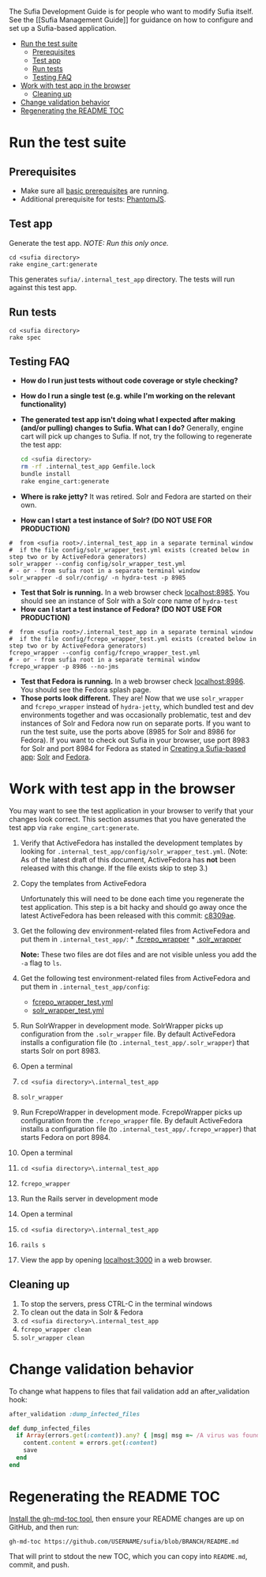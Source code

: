 The Sufia Development Guide is for people who want to modify Sufia itself. See the [[Sufia Management Guide]] for guidance on how to configure and set up a Sufia-based application.

* [Run the test suite](#run-the-test-suite)
  * [Prerequisites](#prerequisites)
  * [Test app](#test-app)
  * [Run tests](#run-tests)
  * [Testing FAQ](#testing-faq)
* [Work with test app in the browser](#work-with-test-app-in-the-browser)
  * [Cleaning up](#cleaning-up)
* [Change validation behavior](#change-validation-behavior)
* [Regenerating the README TOC](#regenerating-the-readme-toc)

# Run the test suite

## Prerequisites
* Make sure all [basic prerequisites](#prerequisites) are running.
* Additional prerequisite for tests: [PhantomJS](http://phantomjs.org/).

## Test app
Generate the test app.  *NOTE: Run this only once.*
```
cd <sufia directory>
rake engine_cart:generate
```

This generates `sufia/.internal_test_app` directory.  The tests will run against this test app.

## Run tests
```
cd <sufia directory>
rake spec
```

## Testing FAQ
* **How do I run just tests without code coverage or style checking?**
* **How do I run a single test (e.g. while I'm working on the relevant functionality)**
* **The generated test app isn't doing what I expected after making (and/or pulling) changes to Sufia.  What can I do?**  Generally, engine cart will pick up changes to Sufia.  If not, try the following to regenerate the test app:

  ```bash
  cd <sufia directory>
  rm -rf .internal_test_app Gemfile.lock
  bundle install
  rake engine_cart:generate
  ```
* **Where is rake jetty?**  It was retired.  Solr and Fedora are started on their own.
* **How can I start a test instance of Solr? (DO NOT USE FOR PRODUCTION)**
```
#  from <sufia root>/.internal_test_app in a separate terminal window 
#  if the file config/solr_wrapper_test.yml exists (created below in step two or by ActiveFedora generators)
solr_wrapper --config config/solr_wrapper_test.yml
# - or - from sufia root in a separate terminal window
solr_wrapper -d solr/config/ -n hydra-test -p 8985
```
* **Test that Solr is running.** In a web browser check [localhost:8985](http://localhost:8985/).  You should see an instance of Solr with a Solr core name of `hydra-test`
* **How can I start a test instance of Fedora? (DO NOT USE FOR PRODUCTION)**
```
#  from <sufia root>/.internal_test_app in a separate terminal window 
#  if the file config/fcrepo_wrapper_test.yml exists (created below in step two or by ActiveFedora generators)
fcrepo_wrapper --config config/fcrepo_wrapper_test.yml
# - or - from sufia root in a separate terminal window
fcrepo_wrapper -p 8986 --no-jms
```
* **Test that Fedora is running.** In a web browser check [localhost:8986](http://localhost:8986/). You should see the Fedora splash page.
* **Those ports look different.** They are! Now that we use `solr_wrapper` and `fcrepo_wrapper` instead of `hydra-jetty`, which bundled test and dev environments together and was occasionally problematic, test and dev instances of Solr and Fedora now run on separate ports. If you want to run the test suite, use the ports above (8985 for Solr and 8986 for Fedora). If you want to check out Sufia in your browser, use port 8983 for Solr and port 8984 for Fedora as stated in  [Creating a Sufia-based app](https://github.com/projecthydra/sufia#creating-a-sufia-based-app): [Solr](https://github.com/projecthydra/sufia#start-solr) and [Fedora](https://github.com/projecthydra/sufia#start-fcrepo).

# Work with test app in the browser

You may want to see the test application in your browser to verify that your changes look correct.  This section assumes that you have generated the test app via `rake engine_cart:generate`.

1. Verify that ActiveFedora has installed the development templates by looking for `.internal_test_app/config/solr_wrapper_test.yml`. (Note: As of the latest draft of this document, ActiveFedora has **not** been released with this change.  If the file exists skip to step 3.)
1. Copy the templates from ActiveFedora

   Unfortunately this will need to be done each time you regenerate the test application. This step is a bit hacky and should go away once the latest ActiveFedora has been released with this commit:  [c8309ae](https://github.com/projecthydra/active_fedora/commit/c8309aecd4672d719271cd98c103f017f25191a1). 

  1. Get the following dev environment-related files from ActiveFedora and put them in `.internal_test_app/`:
    * [.fcrepo_wrapper](https://github.com/projecthydra/active_fedora/blob/master/lib/generators/active_fedora/config/fedora/templates/.fcrepo_wrapper)
    * [.solr_wrapper](https://github.com/projecthydra/active_fedora/blob/master/lib/generators/active_fedora/config/solr/templates/.solr_wrapper)
   
     **Note:** These two files are dot files and are not visible unless you add the `-a` flag to `ls`.

  1. Get the following test environment-related files from ActiveFedora and put them in `.internal_test_app/config`:
     * [fcrepo_wrapper_test.yml](https://github.com/projecthydra/active_fedora/blob/master/lib/generators/active_fedora/config/fedora/templates/fcrepo_wrapper_test.yml)
     * [solr_wrapper_test.yml](https://github.com/projecthydra/active_fedora/blob/master/lib/generators/active_fedora/config/solr/templates/solr_wrapper_test.yml)

1. Run SolrWrapper in development mode. SolrWrapper picks up configuration from the `.solr_wrapper` file. By default ActiveFedora installs a configuration file (to `.internal_test_app/.solr_wrapper`) that starts Solr on port 8983.
  1. Open a terminal
  1. `cd <sufia directory>\.internal_test_app`
  1. `solr_wrapper`

1. Run FcrepoWrapper in development mode. FcrepoWrapper picks up configuration from the `.fcrepo_wrapper` file. By default ActiveFedora installs a configuration file (to `.internal_test_app/.fcrepo_wrapper`) that starts Fedora on port 8984.
  1. Open a terminal
  1. `cd <sufia directory>\.internal_test_app`
  1. `fcrepo_wrapper`

1. Run the Rails server in development mode
  1. Open a terminal
  1. `cd <sufia directory>\.internal_test_app`
  1. `rails s`

1. View the app by opening [localhost:3000](http://localhost:3000) in a web browser.

## Cleaning up

1. To stop the servers, press CTRL-C in the terminal windows
1. To clean out the data in Solr & Fedora
  1. `cd <sufia directory>\.internal_test_app`
  1. `fcrepo_wrapper clean`
  1. `solr_wrapper clean`

# Change validation behavior

To change what happens to files that fail validation add an after_validation hook:
```ruby
after_validation :dump_infected_files

def dump_infected_files
  if Array(errors.get(:content)).any? { |msg| msg =~ /A virus was found/ }
    content.content = errors.get(:content)
    save
  end
end
```

# Regenerating the README TOC

[Install the gh-md-toc tool](https://github.com/ekalinin/github-markdown-toc/blob/master/README.md#installation), then ensure your README changes are up on GitHub, and then run:

`gh-md-toc https://github.com/USERNAME/sufia/blob/BRANCH/README.md`

That will print to stdout the new TOC, which you can copy into `README.md`, commit, and push.
